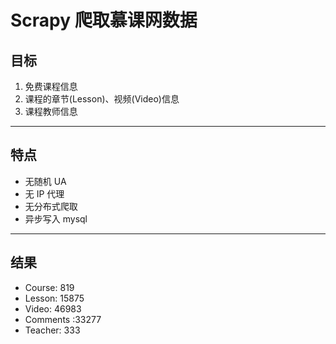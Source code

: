 
# Scrapy 爬取慕课网数据
 
## 目标
 
 1. 免费课程信息
 2. 课程的章节(Lesson)、视频(Video)信息
 3. 课程教师信息

 
 ---
 
## 特点
  - 无随机 UA
  - 无 IP 代理
  - 无分布式爬取
  - 异步写入 mysql
  

---

## 结果

 - Course: 819
 - Lesson: 15875
 - Video: 46983
 - Comments :33277
 - Teacher: 333


